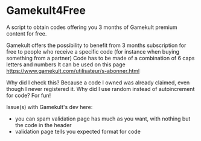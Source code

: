 # Gamekult4Free
A script to obtain codes offering you 3 months of Gamekult premium content for free.


Gamekult offers the possibility to benefit from 3 months subscription for free 
to people who receive a specific code (for instance when buying something from a partner)
Code has to be made of a combination of 6 caps letters and numbers
It can be used on this page https://www.gamekult.com/utilisateur/s-abonner.html

Why did I check this? Because a code I owned was already claimed, even though I never registered it.
Why did I use random instead of autoincrement for code? For fun!

Issue(s) with Gamekult's dev here: 
 - you can spam validation page has much as you want, with nothing but the code in the header
 - validation page tells you expected format for code
